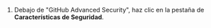 1. Debajo de "GitHub Advanced Security", haz clic en la pestaña de **Características de Seguridad**.
